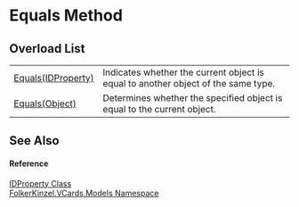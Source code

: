 # Equals Method


## Overload List
<table>
<tr>
<td><a href="e74b8923-f68b-8c6d-83c1-5f1055ab3098.md">Equals(IDProperty)</a></td>
<td>Indicates whether the current object is equal to another object of the same type.</td></tr>
<tr>
<td><a href="e922ffb1-d72e-1980-c61a-03dc9fdbff7a.md">Equals(Object)</a></td>
<td>Determines whether the specified object is equal to the current object.</td></tr>
</table>

## See Also


#### Reference
<a href="976990ab-bc51-466f-b529-08306073c8d1.md">IDProperty Class</a>  
<a href="10623553-9342-5b8f-9df4-6e7d1075f3df.md">FolkerKinzel.VCards.Models Namespace</a>  
